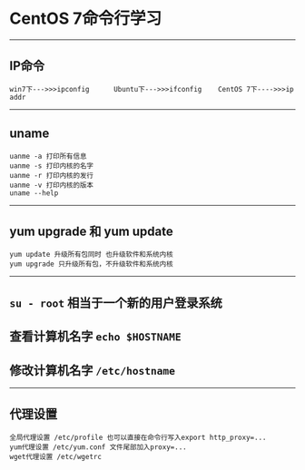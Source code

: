 # CentOS 7命令行学习

***
## IP命令
```
win7下--->>>ipconfig      Ubuntu下--->>>ifconfig    CentOS 7下---->>>ip addr

```

***
## uname
```
uanme -a 打印所有信息
uanme -s 打印内核的名字
uanme -r 打印内核的发行
uanme -v 打印内核的版本
uname --help
```

***
## yum upgrade 和 yum update
```
yum update 升级所有包同时 也升级软件和系统内核
yum upgrade 只升级所有包，不升级软件和系统内核
```

***
## `su - root` 相当于一个新的用户登录系统
## 查看计算机名字 `echo $HOSTNAME`
## 修改计算机名字 `/etc/hostname`

***
## 代理设置
```
全局代理设置 /etc/profile 也可以直接在命令行写入export http_proxy=...
yum代理设置 /etc/yum.conf 文件尾部加入proxy=...
wget代理设置 /etc/wgetrc
```
